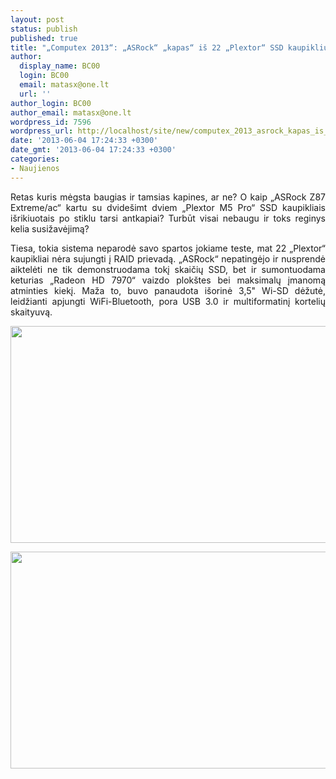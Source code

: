 ```yaml
---
layout: post
status: publish
published: true
title: "„Computex 2013“: „ASRock“ „kapas“ iš 22 „Plextor“ SSD kaupiklių"
author:
  display_name: BC00
  login: BC00
  email: matasx@one.lt
  url: ''
author_login: BC00
author_email: matasx@one.lt
wordpress_id: 7596
wordpress_url: http://localhost/site/new/computex_2013_asrock_kapas_is_22_plextor_ssd_kaupikliu/
date: '2013-06-04 17:24:33 +0300'
date_gmt: '2013-06-04 17:24:33 +0300'
categories:
- Naujienos
---
```

<p style="text-align: justify;">
	Retas kuris mėgsta baugias ir tamsias kapines, ar ne? O kaip &bdquo;ASRock Z87 Extreme/ac&ldquo; kartu su dvide&scaron;imt dviem &bdquo;Plextor M5 Pro&ldquo; SSD kaupikliais i&scaron;rikiuotais po stiklu tarsi antkapiai? Turbūt visai nebaugu ir toks reginys kelia susižavėjimą?</p>
<p style="text-align: justify;">
	Tiesa, tokia sistema neparodė savo spartos jokiame teste, mat 22 &bdquo;Plextor&ldquo; kaupikliai nėra sujungti į RAID prievadą. &bdquo;ASRock&ldquo; nepatingėjo ir nusprendė aiktelėti ne tik demonstruodama tokį skaičių SSD, bet ir sumontuodama keturias &bdquo;Radeon HD 7970&ldquo; vaizdo plok&scaron;tes bei maksimalų įmanomą atminties kiekį. Maža to, buvo panaudota i&scaron;orinė 3,5&quot; Wi-SD dėžutė, leidžianti apjungti WiFi-Bluetooth, pora USB 3.0 ir multiformatinį kortelių skaityuvą.</p>
<p>
	<a href="http://technews.lt/userfiles/37b.jpg"><img alt="" src="http://technews.lt/userfiles/37b.jpg" style="width: 520px; height: 347px;" /></a></p>
<p>
	<a href="http://technews.lt/userfiles/37c.jpg"><img alt="" src="http://technews.lt/userfiles/37c.jpg" style="width: 520px; height: 347px;" /></a></p>
